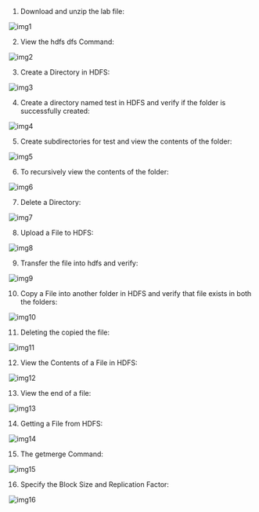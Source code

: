 1. Download and unzip the lab file:

![img1](https://user-images.githubusercontent.com/63635471/85609263-89589680-b673-11ea-92f6-93cb71c821c5.PNG)


2. View the hdfs dfs Command:

![img2](https://user-images.githubusercontent.com/63635471/85609270-8a89c380-b673-11ea-8a86-ba702ef0961d.PNG)


3. Create a Directory in HDFS:

![img3](https://user-images.githubusercontent.com/63635471/85609272-8b225a00-b673-11ea-93d1-d8c424b5fa78.PNG)


4. Create a directory named test in HDFS and verify if the folder is successfully created:

![img4](https://user-images.githubusercontent.com/63635471/85609274-8b225a00-b673-11ea-9c17-98f2ae5e2ff1.PNG)


5. Create subdirectories for test and view the contents of the folder:

![img5](https://user-images.githubusercontent.com/63635471/85609278-8bbaf080-b673-11ea-9767-55c393ce7541.PNG)


6. To recursively view the contents of the folder:

![img6](https://user-images.githubusercontent.com/63635471/85609280-8c538700-b673-11ea-80e1-f4d487d8f3d3.PNG)


7. Delete a Directory:

![img7](https://user-images.githubusercontent.com/63635471/85609283-8cec1d80-b673-11ea-9040-c7cee9c55b37.PNG)


8. Upload a File to HDFS:

![img8](https://user-images.githubusercontent.com/63635471/85609291-8d84b400-b673-11ea-9def-62fa60d2672f.PNG)


9. Transfer the file into hdfs and verify:

![img9](https://user-images.githubusercontent.com/63635471/85609294-8e1d4a80-b673-11ea-81de-c5e32dbf4323.PNG)


10. Copy a File into another folder in HDFS and verify that file exists in both the folders:

![img10](https://user-images.githubusercontent.com/63635471/85609296-8e1d4a80-b673-11ea-968a-d870573cc042.PNG)


11. Deleting the copied the file:

![img11](https://user-images.githubusercontent.com/63635471/85609299-8eb5e100-b673-11ea-97d1-0626e1523179.PNG)


12. View the Contents of a File in HDFS:

![img12](https://user-images.githubusercontent.com/63635471/85609300-8f4e7780-b673-11ea-866d-9fecd6d0e9c0.PNG)


13. View the end of a file:

![img13](https://user-images.githubusercontent.com/63635471/85609303-8f4e7780-b673-11ea-955b-6b1db3e35383.PNG)


14. Getting a File from HDFS:

![img14](https://user-images.githubusercontent.com/63635471/85609304-8fe70e00-b673-11ea-9154-dfb6bcfdd9ee.PNG)


15. The getmerge Command:

![img15](https://user-images.githubusercontent.com/63635471/85609305-907fa480-b673-11ea-8707-bad6d06095d0.PNG)


16. Specify the Block Size and Replication Factor:

![img16](https://user-images.githubusercontent.com/63635471/85609309-907fa480-b673-11ea-917a-02e168a44b58.PNG)
